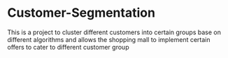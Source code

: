 # Customer-Segmentation

This is a project to cluster different customers into certain groups base on different algorithms and allows the shopping mall to implement certain offers to cater to different customer group
